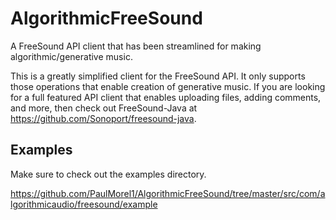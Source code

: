 # AlgorithmicFreeSound

A FreeSound API client that has been streamlined for making algorithmic/generative music.

This is a greatly simplified client for the FreeSound API. It only supports those operations that enable creation of generative music. If you are looking for a full featured API client that enables uploading files, adding comments, and more, then check out FreeSound-Java at https://github.com/Sonoport/freesound-java.

## Examples

Make sure to check out the examples directory.

https://github.com/PaulMorel1/AlgorithmicFreeSound/tree/master/src/com/algorithmicaudio/freesound/example
